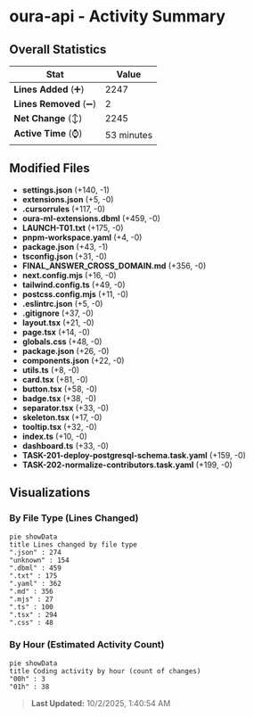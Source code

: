 # oura-api - Activity Summary 

## Overall Statistics

| Stat                   | Value                                                             |
| ---------------------- | ----------------------------------------------------------------- |
| **Lines Added** (➕)   | 2247                                          |
| **Lines Removed** (➖) | 2                                        |
| **Net Change** (↕)    | 2245                |
| **Active Time** (⌚)   | 53 minutes |


## Modified Files
- **settings.json** (+140, -1)
- **extensions.json** (+5, -0)
- **.cursorrules** (+117, -0)
- **oura-ml-extensions.dbml** (+459, -0)
- **LAUNCH-T01.txt** (+175, -0)
- **pnpm-workspace.yaml** (+4, -0)
- **package.json** (+43, -1)
- **tsconfig.json** (+31, -0)
- **FINAL_ANSWER_CROSS_DOMAIN.md** (+356, -0)
- **next.config.mjs** (+16, -0)
- **tailwind.config.ts** (+49, -0)
- **postcss.config.mjs** (+11, -0)
- **.eslintrc.json** (+5, -0)
- **.gitignore** (+37, -0)
- **layout.tsx** (+21, -0)
- **page.tsx** (+14, -0)
- **globals.css** (+48, -0)
- **package.json** (+26, -0)
- **components.json** (+22, -0)
- **utils.ts** (+8, -0)
- **card.tsx** (+81, -0)
- **button.tsx** (+58, -0)
- **badge.tsx** (+38, -0)
- **separator.tsx** (+33, -0)
- **skeleton.tsx** (+17, -0)
- **tooltip.tsx** (+32, -0)
- **index.ts** (+10, -0)
- **dashboard.ts** (+33, -0)
- **TASK-201-deploy-postgresql-schema.task.yaml** (+159, -0)
- **TASK-202-normalize-contributors.task.yaml** (+199, -0)

## Visualizations

### By File Type (Lines Changed)

```mermaid
pie showData
title Lines changed by file type
".json" : 274
"unknown" : 154
".dbml" : 459
".txt" : 175
".yaml" : 362
".md" : 356
".mjs" : 27
".ts" : 100
".tsx" : 294
".css" : 48
```

### By Hour (Estimated Activity Count)

```mermaid
pie showData
title Coding activity by hour (count of changes)
"00h" : 3
"01h" : 38
```


> **Last Updated:** 10/2/2025, 1:40:54 AM